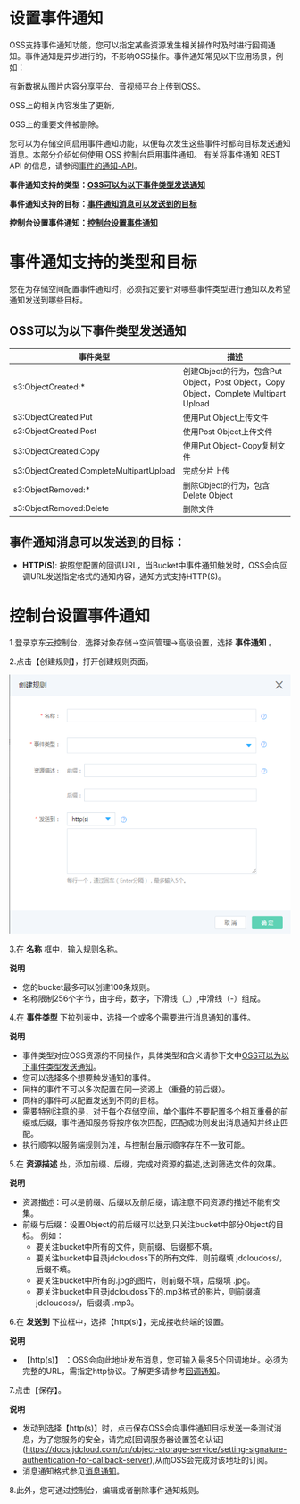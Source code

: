 # 设置事件通知

OSS支持事件通知功能，您可以指定某些资源发生相关操作时及时进行回调通知。事件通知是异步进行的，不影响OSS操作。事件通知常见以下应用场景，例如：

有新数据从图片内容分享平台、音视频平台上传到OSS。

OSS上的相关内容发生了更新。

OSS上的重要文件被删除。

您可以为存储空间启用事件通知功能，以便每次发生这些事件时都向目标发送通知消息。本部分介绍如何使用 OSS 控制台启用事件通知。
有关将事件通知 REST API 的信息，请参阅[事件的通知-API](https://docs.jdcloud.com/cn/object-storage-service/callback-notification-2)。

 **事件通知支持的类型：[OSS可以为以下事件类型发送通知](Event-Notifications-1#user-content-1)**

 **事件通知支持的目标：[事件通知消息可以发送到的目标](Event-Notifications-1#user-content-2)**

 **控制台设置事件通知：[控制台设置事件通知](Event-Notifications-1#user-content-3)**


# 事件通知支持的类型和目标

您在为存储空间配置事件通知时，必须指定要针对哪些事件类型进行通知以及希望通知发送到哪些目标。

<div id="user-content-1"></div>

## OSS可以为以下事件类型发送通知

事件类型|描述
---|---
s3:ObjectCreated:* |创建Object的行为，包含Put Object，Post Object，Copy Object，Complete Multipart Upload
s3:ObjectCreated:Put |使用Put Object上传文件
s3:ObjectCreated:Post |使用Post Object上传文件
s3:ObjectCreated:Copy |使用Put Object-Copy复制文件
s3:ObjectCreated:CompleteMultipartUpload |完成分片上传
s3:ObjectRemoved:* |删除Object的行为，包含Delete Object
s3:ObjectRemoved:Delete |删除文件

<div id="user-content-1"></div>

## 事件通知消息可以发送到的目标：

*  **HTTP(S)**: 按照您配置的回调URL，当Bucket中事件通知触发时，OSS会向回调URL发送指定格式的通知内容，通知方式支持HTTP(S)。

<div id="user-content-3"></div>

# 控制台设置事件通知

1.登录京东云控制台，选择对象存储->空间管理->高级设置，选择 **事件通知** 。

2.点击【创建规则】，打开创建规则页面。

 ![事件通知](../../../../image/Object-Storage-Service/OSS-149.png)

 3.在 **名称** 框中，输入规则名称。

 **说明**

 * 您的bucket最多可以创建100条规则。
 * 名称限制256个字节，由字母，数字，下滑线（_）,中滑线（-）组成。

 4.在 **事件类型** 下拉列表中，选择一个或多个需要进行消息通知的事件。

**说明**

* 事件类型对应OSS资源的不同操作，具体类型和含义请参下文中[OSS可以为以下事件类型发送通知](Event-Notifications-1#user-content-1)。
* 您可以选择多个想要触发通知的事件。
* 同样的事件不可以多次配置在同一资源上（重叠的前后缀）。
* 同样的事件可以配置发送到不同的目标。
* 需要特别注意的是，对于每个存储空间，单个事件不要配置多个相互重叠的前缀或后缀，事件通知服务将按序依次匹配，匹配成功则发出消息通知并终止匹配。
* 执行顺序以服务端规则为准，与控制台展示顺序存在不一致可能。

5.在 **资源描述** 处，添加前缀、后缀，完成对资源的描述,达到筛选文件的效果。

**说明**

* 资源描述：可以是前缀、后缀以及前后缀，请注意不同资源的描述不能有交集。
* 前缀与后缀：设置Object的前后缀可以达到只关注bucket中部分Object的目标。
      例如：
   -  要关注bucket中所有的文件，则前缀、后缀都不填。
   -  要关注bucket中目录jdcloudoss下的所有文件，则前缀填 jdcloudoss/，后缀不填。
   -  要关注bucket中所有的.jpg的图片，则前缀不填，后缀填 .jpg。
   -  要关注bucket中目录jdcloudoss下的.mp3格式的影片，则前缀填 jdcloudoss/，后缀填 .mp3。
  

 6.在 **发送到** 下拉框中，选择【http(s)】，完成接收终端的设置。

**说明**

* 【http(s)】 ：OSS会向此地址发布消息，您可输入最多5个回调地址。必须为完整的URL，需指定http协议。了解更多请参考[回调通知](https://docs.jdcloud.com/cn/object-storage-service/callback-notification-2)。

7.点击【保存】。

**说明**

*  发动到选择【http(s)】时，点击保存OSS会向事件通知目标发送一条测试消息，为了您服务的安全，请完成[回调服务器设置签名认证]
(https://docs.jdcloud.com/cn/object-storage-service/setting-signature-authentication-for-callback-server),从而OSS会完成对该地址的订阅。
*  消息通知格式参见[消息通知](https://docs.jdcloud.com/cn/object-storage-service/callback-notification-2)。

8.此外，您可通过控制台，编辑或者删除事件通知规则。

